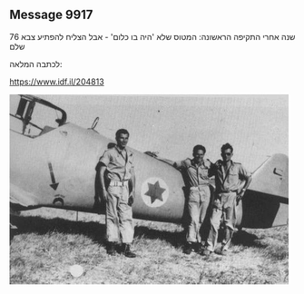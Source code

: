 ## Message 9917

76 שנה אחרי התקיפה הראשונה:
המטוס שלא 'היה בו כלום' - אבל הצליח להפתיע צבא שלם

לכתבה המלאה:

https://www.idf.il/204813

![Photo](9917/9917_photo.jpg)
